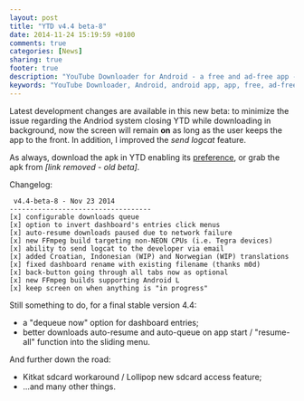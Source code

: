 ```yaml
---
layout: post
title: "YTD v4.4 beta-8"
date: 2014-11-24 15:19:59 +0100
comments: true
categories: [News]
sharing: true
footer: true
description: "YouTube Downloader for Android - a free and ad-free app - new beta apk"
keywords: "YouTube Downloader, Android, android app, app, free, ad-free, no ads, dentex, video, YouTube, downloader, beta"
---
```

Latest development changes are available in this new beta: to minimize the issue regarding the Andriod system closing YTD while downloading in background, now the screen will remain **on** as long as the user keeps the app to the front. In addition, I improved the *send logcat* feature.

As always, download the apk in YTD enabling its [preference](http://dentex.github.io/blog/2014-07-15/new-beta-program-again/), or grab the apk from *[link removed - old beta]*.

Changelog:

     v4.4-beta-8 - Nov 23 2014
    -----------------------------------
    [x] configurable downloads queue
    [x] option to invert dashboard's entries click menus
    [x] auto-resume downloads paused due to network failure
    [x] new FFmpeg build targeting non-NEON CPUs (i.e. Tegra devices)
    [x] ability to send logcat to the developer via email
    [x] added Croatian, Indonesian (WIP) and Norwegian (WIP) translations
    [x] fixed dashboard rename with existing filename (thanks m0d)
    [x] back-button going through all tabs now as optional
    [x] new FFmpeg builds supporting Android L
    [x] keep screen on when anything is "in progress"

Still something to do, for a final stable version 4.4:

- a "dequeue now" option for dashboard entries;
- better downloads auto-resume and auto-queue on app start / "resume-all" function into the sliding menu.

And further down the road:

- Kitkat sdcard workaround / Lollipop new sdcard access feature;
- ...and many other things.
